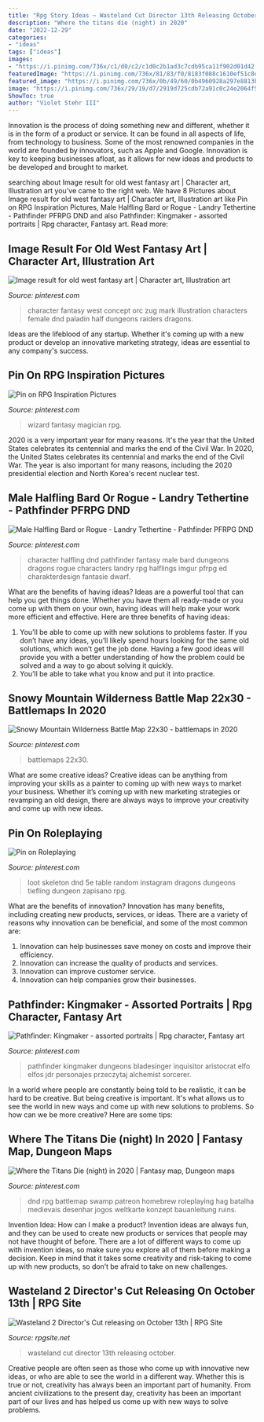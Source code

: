 ```yaml
---
title: "Rpg Story Ideas ~ Wasteland Cut Director 13th Releasing October"
description: "Where the titans die (night) in 2020"
date: "2022-12-29"
categories:
- "ideas"
tags: ["ideas"]
images:
- "https://i.pinimg.com/736x/c1/d0/c2/c1d0c2b1ad3c7cdb95ca11f902d01d42.jpg"
featuredImage: "https://i.pinimg.com/736x/81/83/f0/8183f088c1610ef51c8e254bb1917614.jpg"
featured_image: "https://i.pinimg.com/736x/0b/49/60/0b4960928a297e8813b5c879cbf2afa3--fantasy-magician-wizard-fantasy-art.jpg"
image: "https://i.pinimg.com/736x/29/19/d7/2919d725cdb72a91c0c24e2064f50230.jpg"
ShowToc: true
author: "Violet Stehr III"
---
```



Innovation is the process of doing something new and different, whether it is in the form of a product or service. It can be found in all aspects of life, from technology to business. Some of the most renowned companies in the world are founded by innovators, such as Apple and Google. Innovation is key to keeping businesses afloat, as it allows for new ideas and products to be developed and brought to market.

	

		
searching about Image result for old west fantasy art | Character art, Illustration art you've came to the right web. We have 8 Pictures about Image result for old west fantasy art | Character art, Illustration art like Pin on RPG Inspiration Pictures, Male Halfling Bard or Rogue - Landry Tethertine - Pathfinder PFRPG DND and also Pathfinder: Kingmaker - assorted portraits | Rpg character, Fantasy art. Read more:
		
    
## Image Result For Old West Fantasy Art | Character Art, Illustration Art

<img loading=lazy src="https://i.pinimg.com/736x/20/87/ce/2087ce320e0b00740e14a1a0834c969e.jpg" onerror="this.onerror=null;this.src='https://tse1.mm.bing.net/th?id=OIP.3oyKovmAr7qw3YIxtlZ38AHaJx&amp;pid=15.1';" alt="Image result for old west fantasy art | Character art, Illustration art">

_Source: pinterest.com_

>character fantasy west concept orc zug mark illustration characters female dnd paladin half dungeons raiders dragons. 

	

Ideas are the lifeblood of any startup. Whether it's coming up with a new product or develop an innovative marketing strategy, ideas are essential to any company's success.

    
## Pin On RPG Inspiration Pictures

<img loading=lazy src="https://i.pinimg.com/736x/0b/49/60/0b4960928a297e8813b5c879cbf2afa3--fantasy-magician-wizard-fantasy-art.jpg" onerror="this.onerror=null;this.src='https://tse2.mm.bing.net/th?id=OIP.8yVQsN7vved8_s-XsfeBFgHaJ3&amp;pid=15.1';" alt="Pin on RPG Inspiration Pictures">

_Source: pinterest.com_

>wizard fantasy magician rpg. 

	

2020 is a very important year for many reasons. It's the year that the United States celebrates its centennial and marks the end of the Civil War.
In 2020, the United States celebrates its centennial and marks the end of the Civil War. The year is also important for many reasons, including the 2020 presidential election and North Korea's recent nuclear test.

    
## Male Halfling Bard Or Rogue - Landry Tethertine - Pathfinder PFRPG DND

<img loading=lazy src="https://i.pinimg.com/736x/bf/ec/09/bfec0924790e13fe4ca2734cb76ad648.jpg" onerror="this.onerror=null;this.src='https://tse2.mm.bing.net/th?id=OIP.5T5sipnNmvcQZJK3Yzz__AHaKf&amp;pid=15.1';" alt="Male Halfling Bard or Rogue - Landry Tethertine - Pathfinder PFRPG DND">

_Source: pinterest.com_

>character halfling dnd pathfinder fantasy male bard dungeons dragons rogue characters landry rpg halflings imgur pfrpg ed charakterdesign fantasie dwarf. 

	

What are the benefits of having ideas?
Ideas are a powerful tool that can help you get things done. Whether you have them all ready-made or you come up with them on your own, having ideas will help make your work more efficient and effective. Here are three benefits of having ideas: 
1. You’ll be able to come up with new solutions to problems faster. If you don’t have any ideas, you’ll likely spend hours looking for the same old solutions, which won’t get the job done. Having a few good ideas will provide you with a better understanding of how the problem could be solved and a way to go about solving it quickly. 
2. You’ll be able to take what you know and put it into practice.

    
## Snowy Mountain Wilderness Battle Map 22x30 - Battlemaps In 2020

<img loading=lazy src="https://i.pinimg.com/736x/29/19/d7/2919d725cdb72a91c0c24e2064f50230.jpg" onerror="this.onerror=null;this.src='https://tse4.mm.bing.net/th?id=OIP.e55dzEjodpXlIuTJdWBrrQHaKG&amp;pid=15.1';" alt="Snowy Mountain Wilderness Battle Map 22x30 - battlemaps in 2020">

_Source: pinterest.com_

>battlemaps 22x30. 

	

What are some creative ideas?
Creative ideas can be anything from improving your skills as a painter to coming up with new ways to market your business. Whether it’s coming up with new marketing strategies or revamping an old design, there are always ways to improve your creativity and come up with new ideas.

    
## Pin On Roleplaying

<img loading=lazy src="https://i.pinimg.com/736x/c1/d0/c2/c1d0c2b1ad3c7cdb95ca11f902d01d42.jpg" onerror="this.onerror=null;this.src='https://tse1.mm.bing.net/th?id=OIP.vJ9rYU8c6h5kddfeGWrukwHaHa&amp;pid=15.1';" alt="Pin on Roleplaying">

_Source: pinterest.com_

>loot skeleton dnd 5e table random instagram dragons dungeons tiefling dungeon zapisano rpg. 

	

What are the benefits of innovation?
Innovation has many benefits, including creating new products, services, or ideas. There are a variety of reasons why innovation can be beneficial, and some of the most common are: 
1. Innovation can help businesses save money on costs and improve their efficiency.
2. Innovation can increase the quality of products and services.
3. Innovation can improve customer service.
4. Innovation can help companies grow their businesses.

    
## Pathfinder: Kingmaker - Assorted Portraits | Rpg Character, Fantasy Art

<img loading=lazy src="https://i.pinimg.com/736x/81/83/f0/8183f088c1610ef51c8e254bb1917614.jpg" onerror="this.onerror=null;this.src='https://tse4.mm.bing.net/th?id=OIP.pvcvaKGt_GN7zPW5qH0G9gHaK9&amp;pid=15.1';" alt="Pathfinder: Kingmaker - assorted portraits | Rpg character, Fantasy art">

_Source: pinterest.com_

>pathfinder kingmaker dungeons bladesinger inquisitor aristocrat elfo elfos jdr personajes przeczytaj alchemist sorcerer. 

	

In a world where people are constantly being told to be realistic, it can be hard to be creative. But being creative is important. It's what allows us to see the world in new ways and come up with new solutions to problems. So how can we be more creative? Here are some tips:

    
## Where The Titans Die (night) In 2020 | Fantasy Map, Dungeon Maps

<img loading=lazy src="https://i.pinimg.com/736x/70/5b/5c/705b5c96ea7f60d5005324b6e0942770.jpg" onerror="this.onerror=null;this.src='https://tse2.mm.bing.net/th?id=OIP.emQ9IdNhLwzHkWlgGvr53wHaKX&amp;pid=15.1';" alt="Where the Titans Die (night) in 2020 | Fantasy map, Dungeon maps">

_Source: pinterest.com_

>dnd rpg battlemap swamp patreon homebrew roleplaying hag batalha medievais desenhar jogos weltkarte konzept bauanleitung ruins. 

	

Invention Idea: How can I make a product?
Invention ideas are always fun, and they can be used to create new products or services that people may not have thought of before. There are a lot of different ways to come up with invention ideas, so make sure you explore all of them before making a decision. Keep in mind that it takes some creativity and risk-taking to come up with new products, so don’t be afraid to take on new challenges.

    
## Wasteland 2 Director&#039;s Cut Releasing On October 13th | RPG Site

<img loading=lazy src="https://assets.rpgsite.net/images/images/000/039/203/original/W2_DC_Jul302015_02.png" onerror="this.onerror=null;this.src='https://tse1.mm.bing.net/th?id=OIP.teFmihFb5EEud9wWaJdeSAHaEK&amp;pid=15.1';" alt="Wasteland 2 Director&#039;s Cut releasing on October 13th | RPG Site">

_Source: rpgsite.net_

>wasteland cut director 13th releasing october. 

	

Creative people are often seen as those who come up with innovative new ideas, or who are able to see the world in a different way. Whether this is true or not, creativity has always been an important part of humanity. From ancient civilizations to the present day, creativity has been an important part of our lives and has helped us come up with new ways to solve problems.

